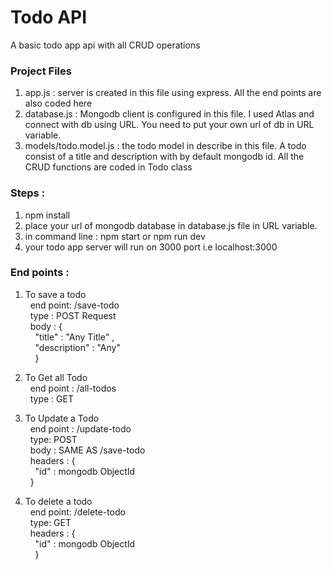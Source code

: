 # Todo API <br>
A basic todo app api with all CRUD operations

### Project Files <br> 
1. app.js : server is created in this file using express. All the end points are also coded here
2. database.js : Mongodb client is configured in this file. I used Atlas and connect with db using URL. You need to put your own url of db in URL variable.
3. models/todo.model.js : the todo model in describe in this file. A todo consist of a title and description with by default mongodb id. All the CRUD functions are coded in Todo class

### Steps :
1. npm install
2. place your url of mongodb database in database.js file in URL variable.
3. in command line : npm start or npm run dev
4. your todo app server will run on 3000 port i.e localhost:3000

### End points :
1. To save a todo <br>
     &nbsp; end point: /save-todo <br>
     &nbsp; type : POST Request <br>
     &nbsp; body : { <br>
           &nbsp; &nbsp;   "title" : "Any Title" , <br>
           &nbsp; &nbsp;   "description" : "Any" <br>
           &nbsp; &nbsp; } <br>
     
2. To Get all Todo <br>
      &nbsp; end point : /all-todos <br>
      &nbsp; type : GET <br>
      
3. To Update a Todo <br>
      &nbsp; end point : /update-todo <br>
      &nbsp; type: POST <br>
      &nbsp; body : SAME AS /save-todo <br>
      &nbsp; headers : { <br>
              &nbsp;  &nbsp;   "id" : mongodb ObjectId <br>
               &nbsp;  } <br>
                
4. To delete a todo <br>
       &nbsp; end point: /delete-todo <br>
       &nbsp; type: GET <br>
       &nbsp; headers : { <br>
               &nbsp;  &nbsp;     "id" : mongodb ObjectId <br>
                &nbsp;  &nbsp;  } <br>
                
